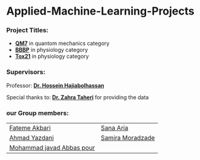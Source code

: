 # Applied-Machine-Learning-Projects
### Project Titles:

- **[QM7](https://github.com/mAbbaspour/Applied-Machine-Learning-Projects/tree/main/QM7)** in quantom mechanics category
- **[BBBP](https://github.com/mAbbaspour/Applied-Machine-Learning-Projects/tree/main/Bbbp)** in physiology category
- **[Tox21](https://github.com/mAbbaspour/Applied-Machine-Learning-Projects/tree/main/Tox21)** in physiology category
### Supervisors:
Professor: **[Dr. Hossein Hajiabolhassan](https://github.com/hhaji)**

Special thanks to: **[Dr. Zahra Taheri](https://github.com/zahta)**  for providing the data
### our Group members:
| | |
| ----------- | ----------- |
| [Fateme Akbari](https://github.com/f-akbari) | [Sana Aria](https://github.com/sanaaria) |
| [Ahmad Yazdani](https://github.com/Ahmadyazdani78) | [Samira Moradzade](https://github.com/samiramoradzade) |
| [Mohammad javad Abbas pour](https://github.com/mAbbaspour) |  




